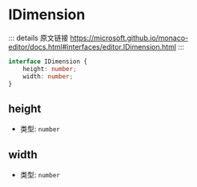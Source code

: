 # IDimension
        
::: details 原文链接
https://microsoft.github.io/monaco-editor/docs.html#interfaces/editor.IDimension.html
:::



```ts
interface IDimension {
    height: number;
    width: number;
}
```

## height
- 类型: `number`
## width
- 类型: `number`